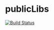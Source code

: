 # publicLibs

[![Build Status](https://travis-ci.org/Auburngrads/publicLibs.svg?branch=master)](https://travis-ci.org/Auburngrads/publicLibs)
